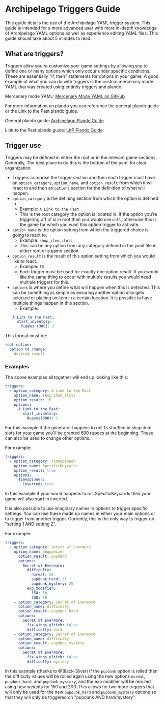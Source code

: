 # Archipelago Triggers Guide

This guide details the use of the Archipelago YAML trigger system. This guide is intended for a more advanced user with
more in-depth knowledge of Archipelago YAML options as well as experience editing YAML files. This guide should take
about 5 minutes to read.

## What are triggers?

Triggers allow you to customize your game settings by allowing you to define one or many options which only occur under
specific conditions. These are essentially "if, then" statements for options in your game. A good example of what you
can do with triggers is the custom mercenary mode YAML that was created using entirely triggers and plando.

Mercenary mode
YAML: [Mercenary Mode YAML on GitHub](https://github.com/alwaysintreble/Archipelago-yaml-dump/blob/main/Snippets/Mercenary%20Mode%20Snippet.yaml)

For more information on plando you can reference the general plando guide or the Link to the Past plando guide.

General plando guide: [Archipelago Plando Guide](/tutorial/Archipelago/plando/en)

Link to the Past plando guide: [LttP Plando Guide](/tutorial/A%20Link%20to%20the%20Past/plando/en)

## Trigger use

Triggers may be defined in either the root or in the relevant game sections. Generally, The best place to do this is the
bottom of the yaml for clear organization.

- Triggers comprise the trigger section and then each trigger must have an `option_category`, `option_name`, and
  `option_result` from which it will react to and then an `options` section for the definition of what will happen.
- `option_category` is the defining section from which the option is defined in.
    - Example: `A Link to the Past`
    - This is the root category the option is located in. If the option you're triggering off of is in root then you
      would use `null`, otherwise this is the game for which you want this option trigger to activate.
- `option_name` is the option setting from which the triggered choice is going to react to.
    - Example: `shop_item_slots`
    - This can be any option from any category defined in the yaml file in either root or a game section.
- `option_result` is the result of this option setting from which you would like to react.
    - Example: `15`
    - Each trigger must be used for exactly one option result. If you would like the same thing to occur with multiple
      results you would need multiple triggers for this.
- `options` is where you define what will happen when this is detected. This can be something as simple as ensuring
  another option also gets selected or placing an item in a certain location. It is possible to have multiple things
  happen in this section.
    - Example:
  ```yaml
  A Link to the Past:
    start_inventory: 
      Rupees (300): 2
  ```

This format must be:

  ```yaml
  root option:
    option to change:
      desired result
  ```

### Examples

The above examples all together will end up looking like this:

  ```yaml
  triggers:
    - option_category: A Link to the Past
      option_name: shop_item_slots
      option_result: 15
      options:
        A Link to the Past:
          start_inventory:
            Rupees(300): 2
  ```

For this example if the generator happens to roll 15 shuffled in shop item slots for your game you'll be granted 600
rupees at the beginning. These can also be used to change other options.

For example:

  ```yaml
  triggers:
    - option_category: Timespinner
      option_name: SpecificKeycards
      option_result: true
      options:
        Timespinner:
          Inverted: true
  ```

In this example if your world happens to roll SpecificKeycards then your game will also start in inverted.

It is also possible to use imaginary names in options to trigger specific settings. You can use these made up names in
either your main options or to trigger from another trigger. Currently, this is the only way to trigger on "setting 1
AND setting 2".

For example:

  ```yaml
  triggers:
    - option_category: Secret of Evermore
      option_name: doggomizer
        option_result: pupdunk
        options:
          Secret of Evermore:
            difficulty:
              normal: 50
              pupdunk_hard: 25
              pupdunk_mystery: 25
            exp_modifier:
              150: 50
              200: 50
      - option_category: Secret of Evermore
        option_name: difficulty
        option_result: pupdunk_hard
        options:
          Secret of Evermore:
            fix_wings_glitch: false
            difficulty: hard
      - option_category: Secret of Evermore
        option_name: difficulty
        option_result: pupdunk_mystery
        options:
          Secret of Evermore:
            fix_wings_glitch: false
            difficulty: mystery
  ```

In this example (thanks to @Black-Sliver) if the `pupdunk` option is rolled then the difficulty values will be rolled
again using the new options `normal`, `pupdunk_hard`, and `pupdunk_mystery`, and the exp modifier will be rerolled using
new weights for 150 and 200. This allows for two more triggers that will only be used for the new `pupdunk_hard`
and `pupdunk_mystery` options so that they will only be triggered on "pupdunk AND hard/mystery".